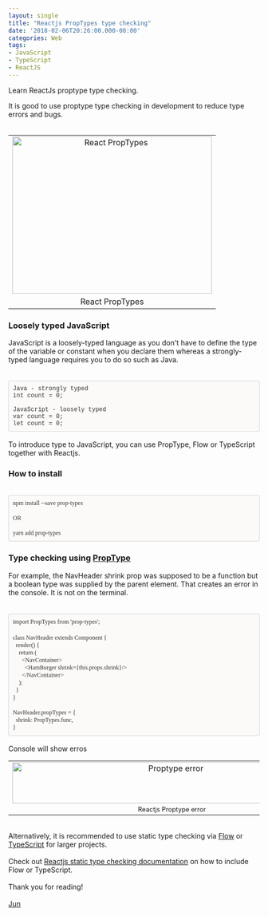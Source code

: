 ```yaml
---
layout: single
title: "Reactjs PropTypes type checking"
date: '2018-02-06T20:26:00.000-08:00'
categories: Web
tags:
- JavaScript
- TypeScript
- ReactJS
---
```

Learn ReactJs proptype type checking.  

It is good to use proptype type checking in development to reduce type errors and bugs.<br /><br /><table align="center" cellpadding="0" cellspacing="0" class="tr-caption-container" style="margin-left: auto; margin-right: auto; text-align: center;"><tbody><tr><td style="text-align: center;"><a href="https://1.bp.blogspot.com/-5ohTCvYEXqE/WsxWVZvGZ2I/AAAAAAAABF0/moxbBEO2FC0yBhhw43thk3j7tp4H4dkLACLcBGAs/s1600/react-proptypes.png" imageanchor="1" style="margin-left: auto; margin-right: auto;"><img alt="React PropTypes" border="0" data-original-height="678" data-original-width="860" height="315" src="https://1.bp.blogspot.com/-5ohTCvYEXqE/WsxWVZvGZ2I/AAAAAAAABF0/moxbBEO2FC0yBhhw43thk3j7tp4H4dkLACLcBGAs/s400/react-proptypes.png" title="React PropTypes" width="400" /></a></td></tr><tr><td class="tr-caption" style="text-align: center;">React PropTypes</td></tr></tbody></table><h3>Loosely typed JavaScript</h3>JavaScript is a loosely-typed language as you don't have to define the type of the variable or constant when you declare them whereas a strongly-typed language requires you to do so such as Java.<br /><br /><!--?xml version="1.0" encoding="UTF-8"?-->  <br /><div style="-en-codeblock: true; background-color: #fbfaf8; border-bottom-left-radius: 4px; border-bottom-right-radius: 4px; border-top-left-radius: 4px; border-top-right-radius: 4px; border: 1px solid rgba(0, 0, 0, 0.14902); box-sizing: border-box; color: #333333; font-family: Monaco, Menlo, Consolas, 'Courier New', monospace; font-size: 12px; padding: 8px;"><div>Java - strongly typed</div><div>int count = 0; </div><div><br /></div><div>JavaScript - loosely typed</div><div>var count = 0; </div><div>let count = 0;&nbsp;</div></div><br />To introduce type to JavaScript, you can use PropType, Flow or TypeScript together with Reactjs.<br /><h3>How to install</h3><!--?xml version="1.0" encoding="UTF-8"?-->  <br /><div style="-en-codeblock: true; background-color: #fbfaf8; border-bottom-left-radius: 4px; border-bottom-right-radius: 4px; border-top-left-radius: 4px; border-top-right-radius: 4px; border: 1px solid rgba(0, 0, 0, 0.14902); box-sizing: border-box; color: #333333; font-family: Monaco, Menlo, Consolas, 'Courier New', monospace; font-size: 12px; padding: 8px;"><div><div style="font-family: Monaco;">npm install --save prop-types<br /><br />OR</div></div><div style="font-family: Monaco;"><br /></div><div style="font-family: Monaco;">yarn add prop-types</div></div><h3>Type checking using <a href="https://github.com/facebook/prop-types" target="_blank">PropType</a></h3><div>For example, the NavHeader shrink prop was supposed to be a function but a boolean type was supplied by the parent element. That creates an error in the console. It is not on the terminal.&nbsp;</div><div><br /></div><!--?xml version="1.0" encoding="UTF-8"?-->  <br /><div style="background-color: #fbfaf8; border-radius: 4px; border: 1px solid rgba(0, 0, 0, 0.15); box-sizing: border-box; padding: 8px;"><div><span style="color: #333333; font-family: &quot;monaco&quot;;"><span style="font-size: 12px;">import PropTypes from 'prop-types';</span></span><br /><div><br /></div><span style="color: #333333; font-family: &quot;monaco&quot;;"><span style="font-size: 12px;">class NavHeader extends Component {</span></span><br /><span style="color: #333333; font-family: &quot;monaco&quot;;"><span style="font-size: 12px;">&nbsp; render() {</span></span><br /><span style="color: #333333; font-family: &quot;monaco&quot;;"><span style="font-size: 12px;">&nbsp; &nbsp; return (</span></span><br /><span style="color: #333333; font-family: &quot;monaco&quot;;"><span style="font-size: 12px;">&nbsp; &nbsp; &nbsp; &lt;NavContainer&gt;</span></span><br /><span style="color: #333333; font-family: &quot;monaco&quot;;"><span style="font-size: 12px;">&nbsp; &nbsp; &nbsp; &nbsp; &lt;HamBurger shrink={this.props.shrink}/&gt;</span></span><br /><span style="color: #333333; font-family: &quot;monaco&quot;;"><span style="font-size: 12px;">&nbsp; &nbsp; &nbsp; &lt;/NavContainer&gt;</span></span><br /><span style="color: #333333; font-family: &quot;monaco&quot;;"><span style="font-size: 12px;">&nbsp; &nbsp; );</span></span><br /><span style="color: #333333; font-family: &quot;monaco&quot;;"><span style="font-size: 12px;">&nbsp; }</span></span><br /><span style="color: #333333; font-family: &quot;monaco&quot;;"><span style="font-size: 12px;">}</span></span><br /><div style="color: #333333; font-family: monaco, menlo, consolas, &quot;courier new&quot;, monospace; font-size: 12px;"><span style="font-family: &quot;monaco&quot;;"><br />NavHeader.propTypes = {</span></div></div><div style="color: #333333; font-family: monaco, menlo, consolas, &quot;courier new&quot;, monospace; font-size: 12px;"><span style="font-family: &quot;monaco&quot;;">&nbsp;&nbsp;shrink: PropTypes.func,</span></div><div style="color: #333333; font-family: monaco, menlo, consolas, &quot;courier new&quot;, monospace; font-size: 12px;"><span style="font-family: &quot;monaco&quot;;">}</span></div></div><br />Console will show erros<br /><table align="center" cellpadding="0" cellspacing="0" class="tr-caption-container" style="margin-left: auto; margin-right: auto; text-align: center;"><tbody><tr><td><a href="https://4.bp.blogspot.com/-kPr11a-4HXo/WnlB7YpjMkI/AAAAAAAAAVg/jJqKX4cJkJ008BK0oBJAGxF0SIGhBj2-QCLcBGAs/s1600/reactjs-proptype-error.png" imageanchor="1" style="margin-left: auto; margin-right: auto;"><img alt="Proptype error" border="0" data-original-height="111" data-original-width="846" height="82" src="https://4.bp.blogspot.com/-kPr11a-4HXo/WnlB7YpjMkI/AAAAAAAAAVg/jJqKX4cJkJ008BK0oBJAGxF0SIGhBj2-QCLcBGAs/s640/reactjs-proptype-error.png" title="Reactjs Proptype error" width="640" /></a></td></tr><tr><td class="tr-caption" style="font-size: 12.8px;">Reactjs Proptype error</td></tr></tbody></table><div><br />Alternatively, it is recommended to use static type checking via <a href="https://flow.org/" target="_blank">Flow</a> or <a href="https://www.typescriptlang.org/" target="_blank">TypeScript</a> for larger projects.<br /><br />Check out <a href="https://reactjs.org/docs/static-type-checking.html" target="_blank">Reactjs static type checking documentation</a> on how to include Flow or TypeScript.<br /><br />Thank you for reading!<br /><br /><a href="http://www.language-diary.com/p/jun711-language-diary.html" target="_blank">Jun</a><br /><br /></div>